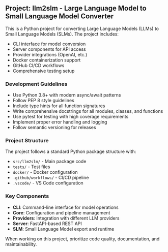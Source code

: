 <!-- Use this file to provide workspace-specific custom instructions to Copilot. For more details, visit https://code.visualstudio.com/docs/copilot/copilot-customization#_use-a-githubcopilotinstructionsmd-file -->

## Project: llm2slm - Large Language Model to Small Language Model Converter

This is a Python project for converting Large Language Models (LLMs) to Small Language Models (SLMs). The project includes:

- CLI interface for model conversion
- Server components for API access
- Provider integrations (OpenAI, etc.)
- Docker containerization support
- GitHub CI/CD workflows
- Comprehensive testing setup

### Development Guidelines

- Use Python 3.8+ with modern async/await patterns
- Follow PEP 8 style guidelines
- Include type hints for all function signatures
- Write comprehensive docstrings for all modules, classes, and functions
- Use pytest for testing with high coverage requirements
- Implement proper error handling and logging
- Follow semantic versioning for releases

### Project Structure

The project follows a standard Python package structure with:
- `src/llm2slm/` - Main package code
- `tests/` - Test files
- `docker/` - Docker configuration
- `.github/workflows/` - CI/CD pipeline
- `.vscode/` - VS Code configuration

### Key Components

- **CLI**: Command-line interface for model operations
- **Core**: Configuration and pipeline management
- **Providers**: Integration with different LLM providers
- **Server**: FastAPI-based REST API
- **SLM**: Small Language Model export and runtime

When working on this project, prioritize code quality, documentation, and maintainability.